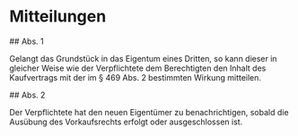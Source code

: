 # Mitteilungen



\#\# Abs. 1

 Gelangt das Grundstück in das Eigentum eines Dritten, so kann dieser in gleicher Weise wie der Verpflichtete dem Berechtigten den Inhalt des Kaufvertrags mit der im § 469 Abs. 2 bestimmten Wirkung mitteilen.

\#\# Abs. 2

 Der Verpflichtete hat den neuen Eigentümer zu benachrichtigen, sobald die Ausübung des Vorkaufsrechts erfolgt oder ausgeschlossen ist. 

